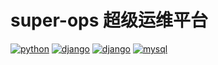 # super-ops 超级运维平台

[![python](https://img.shields.io/badge/Python-3.6+-green.svg)](https://github.com/yanshicheng/super_ops)
[![django](https://img.shields.io/badge/Django-3.2+-green.svg)](https://github.com/yanshicheng/super_ops)
[![django](https://img.shields.io/badge/django_rest_framework-Latest-green.svg)](https://github.com/yanshicheng/super_ops)
[![mysql](https://img.shields.io/badge/Mysql-5.7+-green.svg)](https://github.com/yanshicheng/super_ops)
